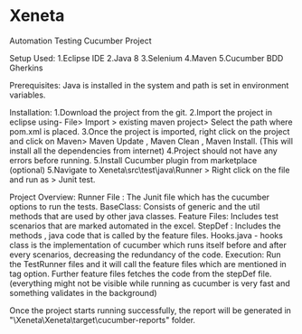 # Xeneta
Automation Testing Cucumber Project

Setup Used:
1.Eclipse IDE
2.Java 8
3.Selenium
4.Maven
5.Cucumber BDD Gherkins

Prerequisites: 
Java is installed in the system and path is set in environment variables.

Installation:
1.Download the project from the git.
2.Import the project in eclipse using- File> Import > existing maven project> Select the path where pom.xml is placed.
3.Once the project is imported, right click on the project and click on Maven> Maven Update , Maven Clean , Maven Install. (This will install all the dependencies from internet)
4.Project should not have any errors before running.
5.Install Cucumber plugin from marketplace (optional)
5.Navigate to Xeneta\src\test\java\Runner > Right click on the file and run as > Junit test.

Project Overview:
Runner File : The Junit file which has the cucumber options to run the tests.
BaseClass: Consists of generic and the util methods that are used by other java classes.
Feature Files: Includes test scenarios that are marked automated in the excel. 
StepDef : Includes the methods , java code that is called by the feature files.
Hooks.java - hooks class is the implementation of cucumber which runs itself before and after every scenarios, decreasing the redundancy of the code.
Execution: Run the TestRunner files and it will call the feature files which are mentioned in tag option. Further feature files fetches the code from the stepDef file. (everything might not be visible while running as cucumber is very fast and something validates in the background)

Once the project starts running successfully, the report will be generated in "\Xeneta\Xeneta\target\cucumber-reports" folder.

